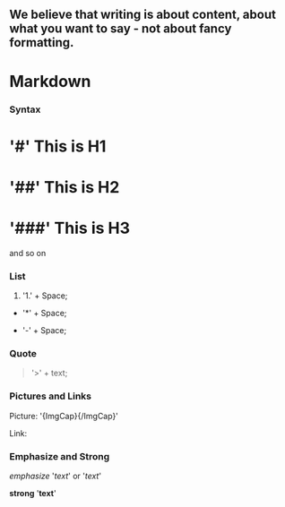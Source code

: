 ## We believe that writing is about content, about what you want to say - not about fancy formatting.

# Markdown

### Syntax

# '#' This is H1
# '##' This is H2
# '###' This is H3

and so on

### List

1. '1.' + Space;
*  '*'  + Space;
-  '-'  + Space;

### Quote

> '>' + text;

### Pictures and Links

Picture: '![](){ImgCap}{/ImgCap}'

Link: []()

### Emphasize and Strong

*emphasize* '*text*' or '_text_'

**strong** '**text**'
